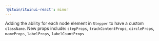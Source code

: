 ```yaml
---
'@itwin/itwinui-react': minor
---
```


Adding the ability for each node element in `Stepper` to have a custom `className`.
New props include: `stepProps`, `trackContentProps`, `circleProps`, `nameProps`, `labelProps`, `labelCountProps`
